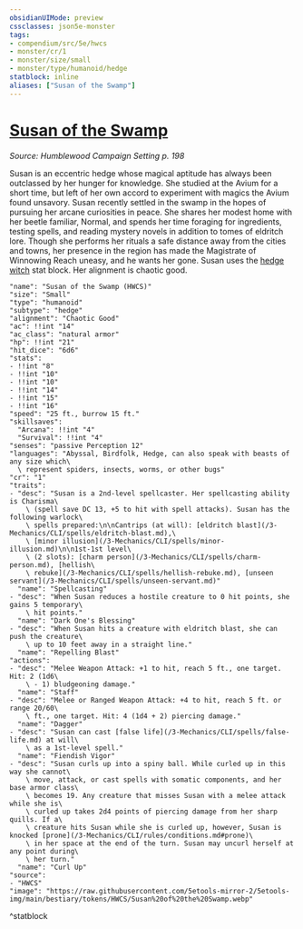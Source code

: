 ```yaml
---
obsidianUIMode: preview
cssclasses: json5e-monster
tags:
- compendium/src/5e/hwcs
- monster/cr/1
- monster/size/small
- monster/type/humanoid/hedge
statblock: inline
aliases: ["Susan of the Swamp"]
---
```

# [Susan of the Swamp](3-Mechanics/CLI/bestiary/npc/susan-of-the-swamp-hwcs.md)
*Source: Humblewood Campaign Setting p. 198*  

Susan is an eccentric hedge whose magical aptitude has always been outclassed by her hunger for knowledge. She studied at the Avium for a short time, but left of her own accord to experiment with magics the Avium found unsavory. Susan recently settled in the swamp in the hopes of pursuing her arcane curiosities in peace. She shares her modest home with her beetle familiar, Normal, and spends her time foraging for ingredients, testing spells, and reading mystery novels in addition to tomes of eldritch lore. Though she performs her rituals a safe distance away from the cities and towns, her presence in the region has made the Magistrate of Winnowing Reach uneasy, and he wants her gone. Susan uses the [hedge witch](/3-Mechanics/CLI/bestiary/humanoid/hedge-witch-hwcs.md) stat block. Her alignment is chaotic good.

```statblock
"name": "Susan of the Swamp (HWCS)"
"size": "Small"
"type": "humanoid"
"subtype": "hedge"
"alignment": "Chaotic Good"
"ac": !!int "14"
"ac_class": "natural armor"
"hp": !!int "21"
"hit_dice": "6d6"
"stats":
- !!int "8"
- !!int "10"
- !!int "10"
- !!int "14"
- !!int "15"
- !!int "16"
"speed": "25 ft., burrow 15 ft."
"skillsaves":
  "Arcana": !!int "4"
  "Survival": !!int "4"
"senses": "passive Perception 12"
"languages": "Abyssal, Birdfolk, Hedge, can also speak with beasts of any size which\
  \ represent spiders, insects, worms, or other bugs"
"cr": "1"
"traits":
- "desc": "Susan is a 2nd-level spellcaster. Her spellcasting ability is Charisma\
    \ (spell save DC 13, +5 to hit with spell attacks). Susan has the following warlock\
    \ spells prepared:\n\nCantrips (at will): [eldritch blast](/3-Mechanics/CLI/spells/eldritch-blast.md),\
    \ [minor illusion](/3-Mechanics/CLI/spells/minor-illusion.md)\n\n1st-1st level\
    \ (2 slots): [charm person](/3-Mechanics/CLI/spells/charm-person.md), [hellish\
    \ rebuke](/3-Mechanics/CLI/spells/hellish-rebuke.md), [unseen servant](/3-Mechanics/CLI/spells/unseen-servant.md)"
  "name": "Spellcasting"
- "desc": "When Susan reduces a hostile creature to 0 hit points, she gains 5 temporary\
    \ hit points."
  "name": "Dark One's Blessing"
- "desc": "When Susan hits a creature with eldritch blast, she can push the creature\
    \ up to 10 feet away in a straight line."
  "name": "Repelling Blast"
"actions":
- "desc": "Melee Weapon Attack: +1 to hit, reach 5 ft., one target. Hit: 2 (1d6\
    \ - 1) bludgeoning damage."
  "name": "Staff"
- "desc": "Melee or Ranged Weapon Attack: +4 to hit, reach 5 ft. or range 20/60\
    \ ft., one target. Hit: 4 (1d4 + 2) piercing damage."
  "name": "Dagger"
- "desc": "Susan can cast [false life](/3-Mechanics/CLI/spells/false-life.md) at will\
    \ as a 1st-level spell."
  "name": "Fiendish Vigor"
- "desc": "Susan curls up into a spiny ball. While curled up in this way she cannot\
    \ move, attack, or cast spells with somatic components, and her base armor class\
    \ becomes 19. Any creature that misses Susan with a melee attack while she is\
    \ curled up takes 2d4 points of piercing damage from her sharp quills. If a\
    \ creature hits Susan while she is curled up, however, Susan is knocked [prone](/3-Mechanics/CLI/rules/conditions.md#prone)\
    \ in her space at the end of the turn. Susan may uncurl herself at any point during\
    \ her turn."
  "name": "Curl Up"
"source":
- "HWCS"
"image": "https://raw.githubusercontent.com/5etools-mirror-2/5etools-img/main/bestiary/tokens/HWCS/Susan%20of%20the%20Swamp.webp"
```
^statblock